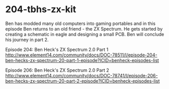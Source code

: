 # 204-tbhs-zx-kit

Ben has modded many old computers into gaming portables and in this episode Ben returns to an old friend - the ZX Spectrum. He gets started by creating a schematic in eagle and designing a small PCB. Ben will conclude his journey in part 2.

Episode 204: Ben Heck's ZX Spectrum 2.0 Part 1 http://www.element14.com/community/docs/DOC-78511/l/episode-204-ben-hecks-zx-spectrum-20-part-1-episode?ICID=benheck-episodes-list

Episode 206: Ben Heck's ZX Spectrum 2.0 Part 2 http://www.element14.com/community/docs/DOC-78741/l/episode-206-ben-hecks-zx-spectrum-20-part-2-episode?ICID=benheck-episodes-list
